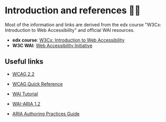 # Introduction and references 📝🦽

Most of the information and links are derived from the edx course "W3Cx: Introduction to Web Accessibility" and official WAI resources.

- **edx course**: [W3Cx: Introduction to Web Accessibility](https://www.edx.org/learn/web-accessibility/the-world-wide-web-consortium-w3c-introduction-to-web-accessibility)
- **W3C WAI**: [Web Accessibility Initiative](https://www.w3.org/WAI/)

## Useful links
- [WCAG 2.2](https://www.w3.org/TR/WCAG22/)
- [WCAG Quick Reference](https://www.w3.org/WAI/WCAG22/quickref/)


- [WAI Tutorial](https://www.w3.org/WAI/tutorials/)
- [WAI-ARIA 1.2](https://www.w3.org/TR/wai-aria-1.2/)
- [ARIA Authoring Practices Guide](https://www.w3.org/WAI/ARIA/apg/)
